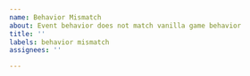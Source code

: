 ```yaml
---
name: Behavior Mismatch
about: Event behavior does not match vanilla game behavior
title: ''
labels: behavior mismatch
assignees: ''

---
```



